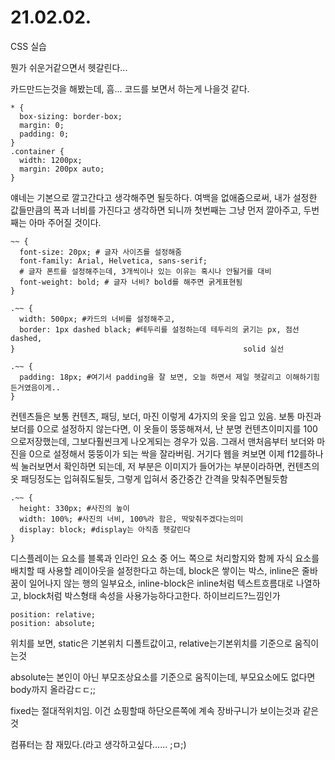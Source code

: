 # 21.02.02.

CSS 실습

뭔가 쉬운거같으면서 헷갈린다...

카드만드는것을 해봤는데, 흠... 코드를 보면서 하는게 나을것 같다.

```
* {
  box-sizing: border-box;
  margin: 0;
  padding: 0;
}
.container {
  width: 1200px;
  margin: 200px auto;
}
```

얘네는 기본으로 깔고간다고 생각해주면 될듯하다. 여백을 없애줌으로써, 내가 설정한 값들만큼의 폭과 너비를 가진다고 생각하면 되니까 첫번째는 그냥 먼저 깔아주고, 두번째는 아마 주어질 것이다.

```
~~ {
  font-size: 20px; # 글자 사이즈를 설정해줌
  font-family: Arial, Helvetica, sans-serif; 
  # 글자 폰트를 설정해주는데, 3개씩이나 있는 이유는 혹시나 안될거를 대비
  font-weight: bold; # 글자 너비? bold를 해주면 굵게표현됨
}
```

```
.~~ {
  width: 500px; #카드의 너비를 설정해주고,
  border: 1px dashed black; #테두리를 설정하는데 테두리의 굵기는 px, 점선dashed, 
}													solid 실선
```

```
.~~ {
  padding: 18px; #여기서 padding을 잘 보면, 오늘 하면서 제일 헷갈리고 이해하기힘든거였음이게..
}
```

컨텐츠들은 보통 컨텐츠, 패딩, 보더, 마진 이렇게 4가지의 옷을 입고 있음. 보통 마진과 보더를 0으로 설정하지 않는다면, 이 옷들이 뚱뚱해져서, 난 분명 컨텐츠이미지를 100으로저장했는데, 그보다훨씬크게 나오게되는 경우가 있음. 그래서 맨처음부터 보더와 마진을 0으로 설정해서 뚱뚱이가 되는 싹을 잘라버림. 거기다 웹을 켜보면 이제 f12를하나씩 눌러보면서 확인하면 되는데, 저 부분은 이미지가 들어가는 부분이라하면, 컨텐츠의 옷 패딩정도는 입혀줘도될듯, 그렇게 입혀서 중간중간 간격을 맞춰주면될듯함

```
.~~ {
  height: 330px; #사진의 높이
  width: 100%; #사진의 너비, 100%라 함은, 딱맞춰주겠다는의미
  display: block; #display는 아직좀 헷갈린다
}
```

디스플레이는 요소를 블록과 인라인 요소 중 어느 쪽으로 처리할지와 함께 자식 요소를 배치할 때 사용할 레이아웃을 설정한다고 하는데, block은 쌓이는 박스, inline은 줄바꿈이 일어나지 않는 행의 일부요소, inline-block은 inline처럼 텍스트흐름대로 나열하고, block처럼 박스형태 속성을 사용가능하다고한다. 하이브리드?느낌인가

```
position: relative;
position: absolute;
```

위치를 보면, static은 기본위치 디폴트값이고, relative는기본위치를 기준으로 움직이는것

absolute는 본인이 아닌 부모조상요소를 기준으로 움직이는데, 부모요소에도 없다면 body까지 올라감ㄷㄷ;;

fixed는 절대적위치임. 이건 쇼핑할때 하단오른쪽에 계속 장바구니가 보이는것과 같은것



컴퓨터는 참 재밌다.(라고 생각하고싶다...... ;ㅁ;)